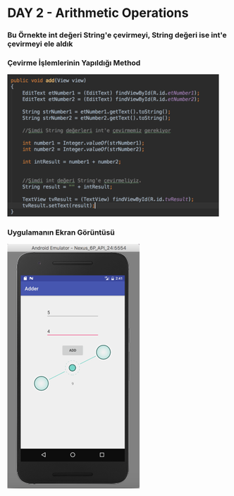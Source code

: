 # DAY 2 - Arithmetic Operations

### Bu Örnekte int değeri String'e çevirmeyi, String değeri ise int'e çevirmeyi ele aldık

### Çevirme İşlemlerinin Yapıldığı Method

<img src="screenshots/add.png" width="480">

### Uygulamanın Ekran Görüntüsü

<img src="screenshots/emulator.png" width="300">
